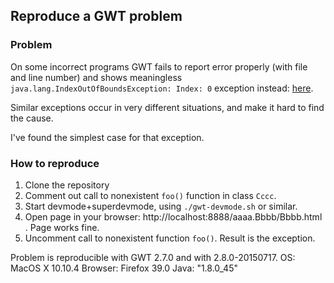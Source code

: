 ## Reproduce a GWT problem

### Problem

On some incorrect programs GWT fails to report error properly (with file and line number)
and shows meaningless `java.lang.IndexOutOfBoundsException: Index: 0` exception instead:
[here](https://gist.github.com/stepancheg/db1eb94998fea540930a).

Similar exceptions occur in very different situations, and make it hard to find
the cause.

I've found the simplest case for that exception.

### How to reproduce

1. Clone the repository
2. Comment out call to nonexistent `foo()` function in class `Cccc`.
3. Start devmode+superdevmode, using `./gwt-devmode.sh` or similar.
4. Open page in your browser: http://localhost:8888/aaaa.Bbbb/Bbbb.html . Page works fine.
5. Uncomment call to nonexistent function `foo()`. Result is the exception.

Problem is reproducible with GWT 2.7.0 and with 2.8.0-20150717.
OS: MacOS X 10.10.4
Browser: Firefox 39.0
Java: "1.8.0_45"
